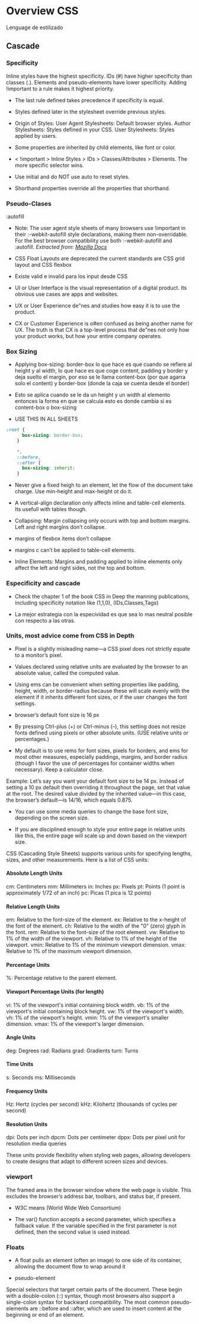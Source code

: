 # Overview CSS

Lenguage de estilizado

## **Cascade**

### Specificity

Inline styles have the highest specificity.
IDs (#) have higher specificity than classes (.).
Elements and pseudo-elements have lower specificity.
Adding !important to a rule makes it highest priority.

- The last rule defined takes precedence if specificity is equal.
- Styles defined later in the stylesheet override previous styles.

- Origin of Styles:
User Agent Stylesheets: Default browser styles.
Author Stylesheets: Styles defined in your CSS.
User Stylesheets: Styles applied by users.

- Some properties are inherited by child elements, like font or color.

- < !important > Inline Styles > IDs > Classes/Attributes > Elements.
The more specific selector wins.

- Use initial and do NOT use auto to reset styles.

- Shorthand properties override all the properties that shorthand.

### Pseudo-Clases

:autofill

- Note: The user agent style sheets of many browsers use !important in their :-webkit-autofill style declarations, making them non-overridable. For the best browser compatibility use both :-webkit-autofill and :autofill.
*Extracted from: [Mozilla Docs](https://developer.mozilla.org/en-US/docs/Web/CSS/:autofill)*

- CSS Float Layouts are deprecated the current standards are CSS grid layout and CSS flexbox

- Existe valid e invalid para los input desde CSS

- UI or User Interface is the visual representation of a digital
product. Its obvious use cases are apps and websites.

- UX or User Experience de"nes and studies how easy it is to
use the product.

- CX or Customer Experience is o#en confused as being another
name for UX. The truth is that CX is a top-level process that
de"nes not only how your product works, but how your entire
company operates.

### Box Sizing

- Applying box-sizing: border-box lo que hace es que cuando se refiere al height y al width, lo que hace es que coge content, padding y border y deja suelto el margin, por eso se le llama content-box (por que agarra solo el content) y border-box (donde la caja se cuenta desde el border)
- Esto se aplica cuando se le da un height y un width al elemento entonces la forma en que se calcula esto es donde cambia si es content-box o box-sizing

- USE THIS IN ALL SHEETS

```css
:root {
      box-sizing: border-box;
    }

    *,
    ::before,
    ::after {
      box-sizing: inherit;
    }
```

- Never give a fixed heigh to an element, let the flow of the document take charge. Use min-height and max-height ot do it.

- A vertical-align declaration only affects inline and table-cell elements. Its usefull with tables though.

- Collapsing: Margin collapsing only occurs with top and bottom margins. Left and right margins don’t collapse.

- margins of flexbox items don’t collapse

- margins c can’t be applied to table-cell elements.

- Inline Elements: Margins and padding applied to inline elements only affect the left and right sides, not the top and bottom.

### Especificity and cascade

- Check the chapter 1 of the book CSS in Deep the manning publications, including specificity notation like (1,1,0), (IDs,Classes,Tags)

- La mejor estrategia con la especividad es que sea lo mas neutral posible con respecto a las otras.

### **Units**, most advice come from CSS in Depth

- Pixel is a slightly misleading name—a CSS pixel does not strictly equate to a monitor’s pixel.

- Values declared using relative units are evaluated by the browser to an absolute value, called the computed value.

- Using ems can be convenient when setting properties like padding, height, width, or border-radius because these will scale evenly with the element if it inherits different font sizes, or if the user changes the font settings.

- browser’s default font size is 16 px

- By pressing Ctrl-plus (+) or Ctrl-minus (–), this setting does not resize fonts defined using pixels or other absolute units. (USE relative units or percentages.)

- My default is to use rems for font sizes, pixels for borders, and ems for most other measures, especially paddings, margins, and border radius (though I favor the use of percentages for container widths when necessary). Keep a calculator close.

Example: Let’s say you want your default font size to be 14 px. Instead of setting a 10 px default then overriding it throughout the page, set that value at the root. The desired value divided by the inherited value—in this case, the browser’s default—is 14/16, which equals 0.875.

- You can use some media queries to change the base font size, depending on the screen size.

- If you are disciplined enough to style your entire page in relative units like this, the entire page will scale up and down based on the viewport size.

CSS (Cascading Style Sheets) supports various units for specifying lengths, sizes, and other measurements. Here is a list of CSS units:

#### Absolute Length Units

cm: Centimeters
mm: Millimeters
in: Inches
px: Pixels
pt: Points (1 point is approximately 1/72 of an inch)
pc: Picas (1 pica is 12 points)

#### Relative Length Units

em: Relative to the font-size of the element.
ex: Relative to the x-height of the font of the element.
ch: Relative to the width of the "0" (zero) glyph in the font.
rem: Relative to the font-size of the root element.
vw: Relative to 1% of the width of the viewport.
vh: Relative to 1% of the height of the viewport.
vmin: Relative to 1% of the minimum viewport dimension.
vmax: Relative to 1% of the maximum viewport dimension.

#### Percentage Units

%: Percentage relative to the parent element.

#### Viewport Percentage Units (for length)

vi: 1% of the viewport's initial containing block width.
vb: 1% of the viewport's initial containing block height.
vw: 1% of the viewport's width.
vh: 1% of the viewport's height.
vmin: 1% of the viewport's smaller dimension.
vmax: 1% of the viewport's larger dimension.

#### Angle Units

deg: Degrees
rad: Radians
grad: Gradients
turn: Turns

#### Time Units

s: Seconds
ms: Milliseconds

#### Frequency Units

Hz: Hertz (cycles per second)
kHz: Kilohertz (thousands of cycles per second)

#### Resolution Units

dpi: Dots per inch
dpcm: Dots per centimeter
dppx: Dots per pixel unit for resolution media queries

These units provide flexibility when styling web pages, allowing developers to create designs that adapt to different screen sizes and devices.

### viewport

The framed area in the browser window where the web page is visible. This excludes the browser’s address bar, toolbars, and status bar, if present.

- W3C means (World Wide Web Consortium)

- The var() function accepts a second parameter, which specifies a fallback value. If the variable specified in the first parameter is not defined, then the second value is used instead.

### Floats

- A float pulls an element (often an image) to one side of its container, allowing the document flow to wrap around it

- pseudo-element

Special selectors that target certain parts of the document. These begin with a double-colon (::) syntax, though most browsers also support a single-colon syntax for backward compatibility. The most common pseudo-elements are ::before and ::after, which are used to insert content at the beginning or end of an element.
